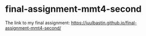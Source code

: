 # final-assignment-mmt4-second

The link to my final assignment:
https://juulbastin.github.io/final-assignment-mmt4-second/
